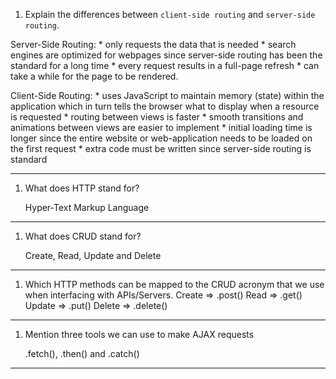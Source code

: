 1.  Explain the differences between `client-side routing` and `server-side routing`.

Server-Side Routing:
    * only requests the data that is needed
    * search engines are optimized for webpages since server-side routing has been
       the standard for a long time
    * every request results in a full-page refresh
    * can take a while for the page to be rendered.

Client-Side Routing:
    * uses JavaScript to maintain memory (state) within the application which in turn
       tells the browser what to display when a resource is requested
    * routing between views is faster
    * smooth transitions and animations between views are easier to implement
    * initial loading time is longer since the entire website or web-application needs
       to be loaded on the first request
    * extra code must be written since server-side routing is standard

---------------------------------------------------------------------------------------

1.  What does HTTP stand for?

    Hyper-Text Markup Language

---------------------------------------------------------------------------------------

1.  What does CRUD stand for?

    Create, Read, Update and Delete

----------------------------------------------------------------------------------------

1.  Which HTTP methods can be mapped to the CRUD acronym that we use when interfacing with APIs/Servers.
        Create => .post()
        Read   => .get()
        Update => .put()
        Delete => .delete()

----------------------------------------------------------------------------------------

1.  Mention three tools we can use to make AJAX requests

    .fetch(), .then() and .catch()

-----------------------------------------------------------------------------------------